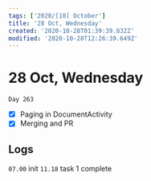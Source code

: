 ```yaml
---
tags: ['2020/[10] October']
title: '28 Oct, Wednesday'
created: '2020-10-28T01:39:39.832Z'
modified: '2020-10-28T12:26:39.649Z'
---
```


# 28 Oct, Wednesday

`Day 263`

- [x] Paging in DocumentActivity
- [x] Merging and PR

## Logs
`07.00` init
`11.18` task 1 complete
